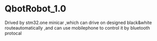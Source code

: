 # QbotRobot_1.0
 Drived by stm32.one minicar ,which can drive on  designed black&white routeautomatically ,and can use mobilephone to control it by bluetooth  protocal
